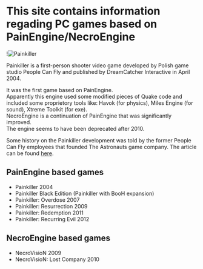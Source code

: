 # This site contains information regading PC games based on PainEngine/NecroEngine

!![Painkiller](../pkdocs/img/index/pk02.jpg "Heaven's Got a Hitman")

Painkiller is a first-person shooter video game developed by Polish game studio People Can Fly and published by DreamCatcher Interactive in April 2004.

It was the first game based on PainEngine.<br>
Apparently this engine used some modified pieces of Quake code and included some proprietory tools like:
Havok (for physics), Miles Engine (for sound), Xtreme Toolkit (for exe).<br>
NecroEngine is a continuation of PainEngine that was significantly improved.<br>
The engine seems to have been deprecated after 2010.

Some history on the Painkiller development was told by the former People Can Fly employees that founded The Astronauts game company. The article can be found [here](https://www.theastronauts.com/2014/08/ten-things-didnt-know-painkiller/).

## PainEngine based games
* Painkiller 2004
* Painkiller Black Edition (Painkiller with BooH expansion)
* Painkiller: Overdose 2007
* Painkiller: Resurrection 2009
* Painkiller: Redemption 2011
* Painkiller: Recurring Evil 2012

## NecroEngine based games
* NecroVisioN 2009
* NecroVisioN: Lost Company 2010